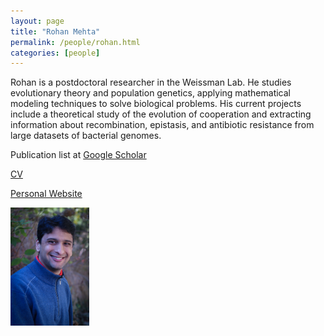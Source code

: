 ```yaml
---
layout: page
title: "Rohan Mehta"
permalink: /people/rohan.html
categories: [people]
---
```


Rohan is a postdoctoral researcher in the Weissman Lab. He studies evolutionary theory and population genetics, applying mathematical modeling techniques to solve biological problems. His current projects include a theoretical study of the evolution of cooperation and extracting information about recombination, epistasis, and antibiotic resistance from large datasets of bacterial genomes.

Publication list at [Google Scholar](https://scholar.google.com/citations?user=xYbHaRoAAAAJ&hl=en)

[CV](/people/cv_rohan.pdf)

[Personal Website](https://rohansmehta.github.io/)

<img src="/images/photo_rohan.jpg" height="25%" width="25%">
